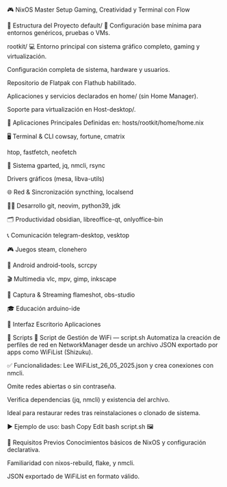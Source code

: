 🎮 NixOS Master Setup
Gaming, Creatividad y Terminal con Flow


📁 Estructura del Proyecto
default/
🔹 Configuración base mínima para entornos genéricos, pruebas o VMs.

rootkit/
💻 Entorno principal con sistema gráfico completo, gaming y virtualización.

Configuración completa de sistema, hardware y usuarios.

Repositorio de Flatpak con Flathub habilitado.

Aplicaciones y servicios declarados en home/ (sin Home Manager).

Soporte para virtualización en Host-desktop/.

🚀 Aplicaciones Principales
Definidas en: hosts/rootkit/home/home.nix

🖥️ Terminal & CLI
cowsay, fortune, cmatrix

htop, fastfetch, neofetch

🧰 Sistema
gparted, jq, nmcli, rsync

Drivers gráficos (mesa, libva-utils)

🌐 Red & Sincronización
syncthing, localsend

👨‍💻 Desarrollo
git, neovim, python39, jdk

🗂️ Productividad
obsidian, libreoffice-qt, onlyoffice-bin

📞 Comunicación
telegram-desktop, vesktop

🎮 Juegos
steam, clonehero

🤖 Android
android-tools, scrcpy

🎬 Multimedia
vlc, mpv, gimp, inkscape

📸 Captura & Streaming
flameshot, obs-studio

🎓 Educación
arduino-ide

📸 Interfaz
Escritorio	Aplicaciones
	

📜 Scripts
🔐 Script de Gestión de WiFi — script.sh
Automatiza la creación de perfiles de red en NetworkManager desde un archivo JSON exportado por apps como WiFiList (Shizuku).

✅ Funcionalidades:
Lee WiFiList_26_05_2025.json y crea conexiones con nmcli.

Omite redes abiertas o sin contraseña.

Verifica dependencias (jq, nmcli) y existencia del archivo.

Ideal para restaurar redes tras reinstalaciones o clonado de sistema.

▶️ Ejemplo de uso:
bash
Copy
Edit
bash script.sh
🖼️


🧠 Requisitos Previos
Conocimientos básicos de NixOS y configuración declarativa.

Familiaridad con nixos-rebuild, flake, y nmcli.

JSON exportado de WiFiList en formato válido.

